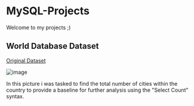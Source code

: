 # MySQL-Projects

Welcome to my projects ;)

## World Database Dataset


[Original Dataset]()

![image](https://github.com/user-attachments/assets/722c1406-5477-4897-9788-f577b200cb37)

In this picture i was tasked to find the total number of cities within the country to provide a baseline for further analysis using the "Select Count" syntax.

